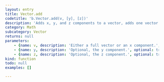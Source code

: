 ```yaml
---
layout: entry
title: Vector.add
codetitle: 'b.Vector.add(v, [y], [z])'
description: 'Adds x, y, and z components to a vector, adds one vector to another.'
category: Math
subcategory: Vector
returns: null
parameters:
    - {name: v, description: 'Either a full vector or an x component.', optional: false, type: [Vector, Number]}
    - {name: y, description: 'Optional, the y component.', optional: true, type: [Number]}
    - {name: z, description: 'Optional, the z component.', optional: true, type: [Number]}
kind: function
todo: null
examples: []

---
```

